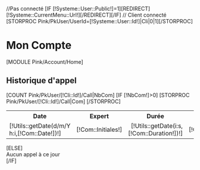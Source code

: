 //Pas connecté
[IF [!Systeme::User::Public!]=1][REDIRECT][!Systeme::CurrentMenu::Url!][/REDIRECT][/IF]
// Client connecté
[STORPROC Pink/PkUser/UserId=[!Systeme::User::Id!]|Cli|0|1][/STORPROC] 
<div class="user">
	<h1 class="moncompte">Mon Compte</h1>
	[MODULE Pink/Account/Home]
	<div  class="HistoCommande">
		<h2 class="moncompte">Historique d'appel</h2>
		[COUNT Pink/PkUser/[!Cli::Id!]/Call|NbCom]
		[IF [!NbCom!]>0]
			<table class="HistoCommande">
				<tr>
					<th>Date</th>
					<th>Expert</th>
					<th>Durée</th>
					<th>Unités</th>
					<th>Numéro</th>
				</tr>
				[STORPROC Pink/PkUser/[!Cli::Id!]/Call|Com]
					<tr>
						<td class="HistoDate">[!Utils::getDate(d/m/Y h:i,[!Com::Date!])!]</td>
						<td class="HistoRefCommande">[!Com::Initiales!]</td>
						<td class="HistoMontant" style="text-align:right;">[!Utils::getDate(i:s,[!Com::Duration!])!]</td>
						<td class="HistoPaye" style="text-align:right;">[!Com::Units!]</td>
						<td class="HistoPaye" >[!Com::ANumber!]</td>
					</tr>
				[/STORPROC]
			</table>
		[ELSE]
			<div class="Message">Aucun appel à ce jour</div>
		[/IF]
	</div>
</div>